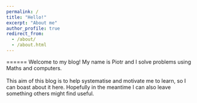 ```yaml
---
permalink: /
title: "Hello!"
excerpt: "About me"
author_profile: true
redirect_from: 
  - /about/
  - /about.html
---
```


======
Welcome to my blog! My name is Piotr and I solve problems using Maths and computers. <br><br>
This aim of this blog is to help systematise and motivate me to learn, so I can boast about it here. Hopefully in the meantime I can also leave something others might find useful.

